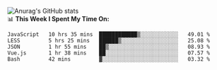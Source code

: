 
![Anurag's GitHub stats](https://github-readme-stats.vercel.app/api?username=supergczh&show_icons=true&theme=radical)
<br />
📊 **This Week I Spent My Time On:**

<!--START_SECTION:waka-->
```text
JavaScript   10 hrs 35 mins  ████████████▒░░░░░░░░░░░░   49.01 % 
LESS         5 hrs 25 mins   ██████▒░░░░░░░░░░░░░░░░░░   25.08 % 
JSON         1 hr 55 mins    ██▒░░░░░░░░░░░░░░░░░░░░░░   08.93 % 
Vue.js       1 hr 38 mins    ██░░░░░░░░░░░░░░░░░░░░░░░   07.57 % 
Bash         42 mins         ▓░░░░░░░░░░░░░░░░░░░░░░░░   03.32 % 
```
<!--END_SECTION:waka-->
